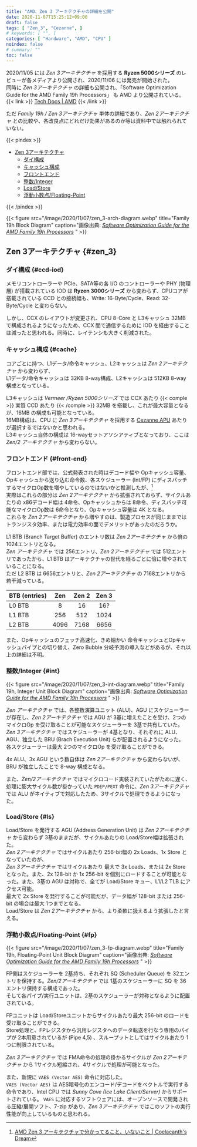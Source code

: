 ```yaml
---
title: "AMD、Zen 3 アーキテクチャの詳細を公開"
date: 2020-11-07T15:25:12+09:00
draft: false
tags: [ "Zen_3", "Cezanne", ]
# keywords: [ "", ]
categories: [ "Hardware", "AMD", "CPU" ]
noindex: false
# summary: ""
toc: false
---
```


2020/11/05 には *Zen 3アーキテクチャ* を採用する **Ryzen 5000シリーズ** のレビューが各メディアより公開され、2020/11/06 には発売が開始された。  
同時に *Zen 3アーキテクチャ* の詳細も公開され、「Software Optimization Guide for the AMD Family 19h Processors」 も AMD より公開されている。  
{{< link >}} [Tech Docs | AMD](https://www.amd.com/en/support/tech-docs) {{< /link >}}

ただ *Family 19h / Zen 3アーキテクチャ* 単体の詳細であり、*Zen 2アーキテクチャ* との比較や、各改良点にどれだけ効果があるのか等は資料中では触れられていない。  

{{< pindex >}}

 * [Zen 3アーキテクチャ](#zen_3)
   * [ダイ構成](#ccd-iod)
   * [キャッシュ構成](#cache)
   * [フロントエンド](#front-end)
   * [整数/Integer](#int)
   * [Load/Store](#ls)
   * [浮動小数点/Floating-Point](#fp)

{{< /pindex >}}

{{< figure src="/image/2020/11/07/zen_3-arch-diagram.webp" title="Family 19h Block Diagram" caption="画像出典: <cite>[Software Optimization Guide for the AMD Family 19h Processors](https://www.amd.com/en/support/tech-docs)</cite> " >}}

## Zen 3アーキテクチャ {#zen_3}

### ダイ構成 {#ccd-iod}

メモリコントローラーや PCIe、SATA等の各 I/O のコントローラーや PHY (物理層) が搭載されている IOD は **Ryzen 3000シリーズ** から変わらず、CPUコアが搭載されている CCD との接続幅も、Write: 16-Byte/Cycle、Read: 32-Byte/Cycle と変わらない。  

しかし、CCX のレイアウトが変更され、CPU 8-Core と L3キャッシュ 32MB で構成されるようになったため、CCX 間で通信するために IOD を経由することは減ったと思われる。同時に、レイテンシも大きく削減された。  


### キャッシュ構成 {#cache}

コアごとに持つ、L1データ/命令キャッシュ、L2キャッシュは *Zen 2アーキテクチャ* から変わらず、  
L1データ/命令キャッシュは 32KB 8-way構成、L2キャッシュは 512KB 8-way 構成となっている。  

L3キャッシュは *Vermeer /Ryzen 5000シリーズ* では CCX あたり {{< comple >}} 実質 CCD あたり {{< /comple >}} 32MB を搭載し、これが最大容量となるが、16MB の構成も可能となっている。  
16MB構成は、CPU に *Zen 3アーキテクチャ* を採用する [Cezanne APU](/tags/cezanne) あたりが選択するではないかと思われる。  
L3キャッシュ自体の構成は 16-wayセットアソシアティブとなっており、ここは *Zen/2 アーキテクチャ* から変わらない。  

### フロントエンド {#front-end}

フロントエンド部では、公式発表された時はデコード幅や Opキャッシュ容量、Opキャッシュから送り込む命令数、各スケジューラー (Int/FP) にディスパッチするマイクロOp数を増やしているのではないかと推測したが、[^zen_3-guess]  
実際はこれらの部分は *Zen 2アーキテクチャ* から拡張されておらず、サイクルあたりの x86デコード幅は 4命令、Opキャッシュからは 8命令、ディスパッチ可能なマイクロOp数は 6命令となり、Opキャッシュ容量は 4K となる。  
これらを *Zen 2アーキテクチャ* から増やすのは、製造プロセスが同じままではトランジスタ効率、または電力効率の面でデメリットがあったのだろうか。  

[^zen_3-guess]: [AMD Zen 3 アーキテクチャで分かってること、いないこと | Coelacanth's Dream](/posts/2020/10/10/amd-zen_3/)

L1 BTB (Branch Target Buffer) のエントリ数は *Zen 2アーキテクチャ* から倍の 1024エントリとなる。  
*Zen アーキテクチャ* では 256エントリ、*Zen 2アーキテクチャ* では 512エントリであったから、L1 BTB はアーキテクチャの世代を経るごとに倍に増やされていることになる。  
ただ L2 BTB は 6656エントリと、*Zen 2アーキテクチャ* の 7168エントリから若干減っている。  

| BTB (entries) | Zen | Zen 2 | Zen 3 |
| :-- | :--: | :--: | :--: |
| L0 BTB | 8 | 16 | 16? |
| L1 BTB | 256 | 512 | 1024 |
| L2 BTB | 4096 | 7168 | 6656 |

また、Opキャッシュのフェッチ高速化、きめ細かい 命令キャッシュとOpキャッシュパイプとの切り替え、Zero Bubble 分岐予測の導入などがあるが、それ以上の詳細は不明。  

### 整数/Integer {#int}

{{< figure src="/image/2020/11/07/zen_3-int-diagram.webp" title="Family 19h, Integer Unit Block Diagram" caption="画像出典: <cite>[Software Optimization Guide for the AMD Family 19h Processors](https://www.amd.com/en/support/tech-docs)</cite> " >}}

*Zen アーキテクチャ* では、各整数演算ユニット (ALU)、AGU にスケジューラーが存在し、*Zen 2アーキテクチャ* では AGU が 3基に増えたことを受け、2つのマイクロOp を受け取ることが可能なスケジューラーを 3基で共有していた。  
*Zen 3アーキテクチャ* ではスケジューラーが 4基となり、それぞれに ALU、AGU、独立した BRU (Brach Execution Unit) らが配置されるようになった。  
各スケジューラーは最大 2つのマイクロOp を受け取ることができる。  

4x ALU、3x AGU という数自体は *Zen 2アーキテクチャ* から変わらないが、BRU が独立したことで 8-way 構成となる。  

また、*Zen/2アーキテクチャ* ではマイクロコード実装されていたがために遅く、処理に膨大サイクル数が掛かっていた `PDEP/PEXT` 命令に、*Zen 3アーキテクチャ* では ALU がネイティブで対応したため、3サイクルで処理できるようになった。  

### Load/Store {#ls}

Load/Store を発行する AGU (Address Generation Unit) は *Zen 2アーキテクチャ* から変わらず 3基のままだが、サイクルあたりの Load/Store幅は拡張された。  
*Zen 2アーキテクチャ* ではサイクルあたり 256-bit幅の 2x Loads、1x Store となっていたのが、  
*Zen 3アーキテクチャ* ではサイクルあたり 最大で 3x Loads、または 2x Store となった。また、2x 128-bit か 1x 256-bit を個別にロードすることが可能となった。また、3基の AGU は対称で、全てが Load/Store キュー、L1/L2 TLB にアクセス可能。  
最大で 2x Store を発行することが可能だが、データ幅が 128-bit または 256-bit の場合は最大 1つまでとなる。  
Load/Store は *Zen 2アーキテクチャ* から、より柔軟に扱えるよう拡張したと言える。  

### 浮動小数点/Floating-Point {#fp}

{{< figure src="/image/2020/11/07/zen_3-fp-diagram.webp" title="Family 19h, Floating-Point Unit Block Diagram" caption="画像出典: <cite>[Software Optimization Guide for the AMD Family 19h Processors](https://www.amd.com/en/support/tech-docs)</cite> " >}}

FP側はスケジューラーを 2基持ち、それぞれ SQ (Scheduler Queue) を 32エントリを保持する。*Zen/2アーキテクチャ* では 1基のスケジューラーに SQ を 36エントリ保持する構成であった。  
そして各パイプ/実行ユニットは、2基のスケジューラーが対称となるように配置されている。  

FPユニットは Load/Storeユニットからサイクルあたり最大 256-bit のロードを受け取ることができる。  
Store処理と、FPレジスタから汎用レジスタへのデータ転送を行なう専用のパイプが 2本用意されているが (Pipe 4,5) 、スループットとしてはサイクルあたり 1つに制限されている。  

*Zen 3アーキテクチャ* では FMA命令の処理の掛かるサイクルが *Zen 2アーキテクチャ* から 1サイクル短縮され、4サイクルで処理が可能となった。  

また、新規に `VAES (Vector AES)` 命令に対応した。  
`VAES (Vector AES)` は AES暗号化のエンコード/デコードをベクトルで実行する命令であり、Intel CPU では *Sunny Cove (Ice Lake Client/Server)* からサポートされている。
`VAES` に対応するソフトウェアには、オープンソースで開発される圧縮/展開ソフト、7-zip があり、*Zen 3アーキテクチャ* ではこのソフトの実行性能が向上しているものと思われる。  




